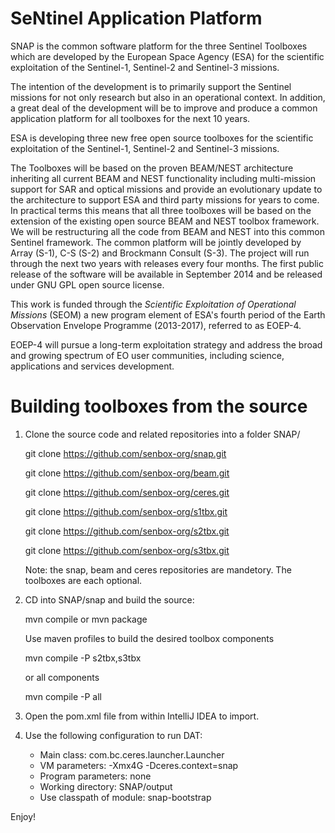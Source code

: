 # SeNtinel Application Platform

SNAP is the common software platform for the three Sentinel Toolboxes which are developed 
by the European Space Agency (ESA) for the scientific exploitation 
of the Sentinel-1, Sentinel-2 and Sentinel-3 missions.

The intention of the development is to primarily support the Sentinel missions for not
only research but also in an operational context. In addition, a great deal of the 
development will be to improve and produce a common application platform for all 
toolboxes for the next 10 years.

ESA is developing three new free open source toolboxes for the scientific exploitation 
of the Sentinel-1, Sentinel-2 and Sentinel-3 missions.

The Toolboxes will be based on the proven BEAM/NEST architecture inheriting
all current BEAM and NEST functionality including multi-mission support for
SAR and optical missions and provide an evolutionary update to the architecture
to support ESA and third party missions for years to come.
In practical terms this means that all three toolboxes will be based on the extension 
of the existing open source BEAM and NEST toolbox framework. We will be restructuring 
all the code from BEAM and NEST into this common Sentinel framework. The common 
platform will be jointly developed by Array (S-1), C-S (S-2) and Brockmann Consult (S-3). 
The project will run through the next two years with releases every four months. The 
first public release of the software will be available in September 2014 and be 
released under GNU GPL open source license.

This work is funded through the *Scientific Exploitation of Operational Missions* (SEOM)
a new program element of ESA's fourth period of the Earth Observation Envelope Programme 
(2013-2017), referred to as EOEP-4.

EOEP-4 will pursue a long-term exploitation strategy and address the broad and growing 
spectrum of EO user communities, including science, applications and services development.

# Building toolboxes from the source

1. Clone the source code and related repositories into a folder SNAP/

	git clone https://github.com/senbox-org/snap.git
	
	git clone https://github.com/senbox-org/beam.git
	
	git clone https://github.com/senbox-org/ceres.git
	
	git clone https://github.com/senbox-org/s1tbx.git
	
	git clone https://github.com/senbox-org/s2tbx.git
	
	git clone https://github.com/senbox-org/s3tbx.git
	
	Note: the snap, beam and ceres repositories are mandetory. The toolboxes are each optional.
2. CD into SNAP/snap and build the source: 

	mvn compile or mvn package
	
	Use maven profiles to build the desired toolbox components
	
	mvn compile -P s2tbx,s3tbx
	
	or all components
	
	mvn compile -P all
	
3. Open the pom.xml file from within IntelliJ IDEA to import.
4. Use the following configuration to run DAT:

    * Main class: com.bc.ceres.launcher.Launcher
    * VM parameters: -Xmx4G -Dceres.context=snap
    * Program parameters: none
    * Working directory: SNAP/output
    * Use classpath of module: snap-bootstrap


Enjoy!
